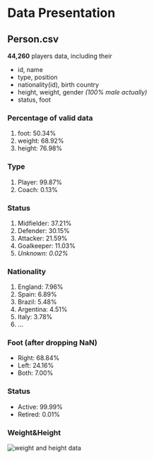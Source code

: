 # Data Presentation

## Person.csv

**44,260** players data, including their

* id, name
* type, position
* nationality(id), birth country
* height, weight, gender *(100% male actually)*
* status, foot

### Percentage of valid data

1. foot: 50.34%
2. weight: 68.92%
3. height: 76.98%

### Type

1. Player: 99.87%
2. Coach: 0.13%

### Status

1. Midfielder: 37.21%
2. Defender: 30.15%
3. Attacker: 21.59%
4. Goalkeeper: 11.03%
5. *Unknown: 0.02%*

### Nationality

1. England: 7.96%
2. Spain: 6.89%
3. Brazil: 5.48%
4. Argentina: 4.51%
5. Italy: 3.78%
6. ...

### Foot (after dropping NaN)

* Right: 68.84%
* Left: 24.16%
* Both: 7.00%

### Status

* Active: 99.99%
* Retired: 0.01%

### Weight&Height

![weight and height data](Figure_1.png)